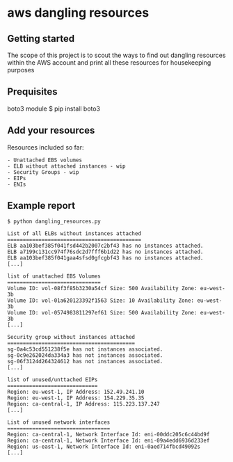 # aws dangling resources


## Getting started

The scope of this project is to scout the ways to find out dangling resources within the AWS account and print all these resources for housekeeping purposes

## Prequisites

boto3 module
$ pip install boto3

## Add your resources

Resources included so far:

    - Unattached EBS volumes
    - ELB without attached instances - wip
    - Security Groups - wip
    - EIPs
    - ENIs

## Example report


    $ python dangling_resources.py 

    List of all ELBs without instances attached
    ===========================================
    ELB aa103bef385f041fsd442b2007c2bf43 has no instances attached.
    ELB a7199c131cc974f76sdc2d7fff6b1d22 has no instances attached.
    ELB aa103bef385f041gaa4sfsd0gfcgbf43 has no instances attached.
    [...]

    list of unattached EBS Volumes
    ==============================
    Volume ID: vol-08f3f85b3230a54cf Size: 500 Availability Zone: eu-west-3b 
    Volume ID: vol-01a620123392f1563 Size: 10 Availability Zone: eu-west-3b 
    Volume ID: vol-0574983811297ef61 Size: 500 Availability Zone: eu-west-3b 
    [...]

    Security group without instances attached
    =========================================
    sg-0a4c53cd551238f5e has not instances associated.
    sg-0c9e262024da334a3 has not instances associated.  
    sg-06f3124d264324612 has not instances associated.
    [...]

    list of unused/unttached EIPs
    =============================
    Region: eu-west-1, IP Address: 152.49.241.10
    Region: eu-west-1, IP Address: 154.229.35.35
    Region: ca-central-1, IP Address: 115.223.137.247
    [...]

    List of unused network interfaces
    =================================
    Region: ca-central-1, Network Interface Id: eni-00ddc205c6c44bd9f
    Region: ca-central-1, Network Interface Id: eni-09a4edd6936d233ef
    Region: us-east-1, Network Interface Id: eni-0aed714fbcd49092s
    [...]
